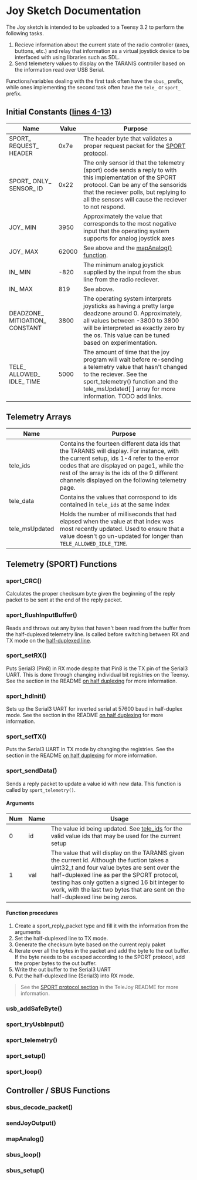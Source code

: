 # Joy Sketch Documentation

The Joy sketch is intended to be uploaded to a Teensy 3.2 to perform the following tasks.

1. Recieve information about the current state of the radio controller (axes, buttons, etc.) and relay that information as a virtual joystick device to be interfaced with using libraries such as SDL.
2. Send telemetery values to display on the TARANIS controller based on the information read over USB Serial.

Functions/variables dealing with the first task often have the `sbus_` prefix, while ones implementing the second task often have the `tele_` or `sport_` prefix.

## Initial Constants ([lines 4-13](https://github.com/osudrl/TeleJoy/blob/d402bd79707f8b4f5290dc375cd43663402ff82e/joy/joy.ino#L4-L13))

Name | Value | Purpose
--- | --- | ---
SPORT_ REQUEST_ HEADER | 0x7e | The header byte that validates a proper request packet for the [SPORT protocol](https://github.com/osudrl/TeleJoy#sport-23).
SPORT_ ONLY_ SENSOR_ ID | 0x22 | The only sensor id that the telemetry (sport) code sends a reply to with this implementation of the SPORT protocol.  Can be any of the sensorids that the reciever polls, but replying to all the sensors will cause the reciever to not respond.
JOY_ MIN | 3950 | Approximately the value that corresponds to the most negative input that the operating system supports for analog joystick axes
JOY_ MAX | 62000 | See above and the [mapAnalog() function](https://github.com/osudrl/TeleJoy/blob/d402bd79707f8b4f5290dc375cd43663402ff82e/joy/joy.ino#L400-L408).
IN_ MIN | -820 | The minimum analog joystick supplied by the input from the sbus line from the radio reciever.
IN_ MAX | 819 | See above.
DEADZONE_ MITIGATION_ CONSTANT | 3800 | The operating system interprets joysticks as having a pretty large deadzone around 0.  Approximately, all values between -3800 to 3800 will be interpreted as exactly zero by the os. This value can be tuned based on experimentation.
TELE_ ALLOWED_ IDLE_ TIME | 5000 | The amount of time that the joy program will wait before re-sending a telemetry value that hasn't changed to the reciever.  See the sport_telemetry() function and the tele_msUpdated[ ] array for more information. TODO add links.

## Telemetry Arrays

Name | Purpose
--- | ---
tele_ids | Contains the fourteen different data ids that the TARANIS will display.  For instance, with the current setup, ids 1-4 refer to the error codes that are displayed on page1, while the rest of the array is the ids of the 9 different channels displayed on the following telemetry page.
tele_data | Contains the values that corrospond to ids contained in `tele_ids` at the same index
tele_msUpdated | Holds the number of milliseconds that had elapsed when the value at that index was most recently updated.  Used to ensure that a value doesn't go un-updated for longer than `TELE_ALLOWED_IDLE_TIME`.

## Telemetry (SPORT) Functions

### sport_CRC()

Calculates the proper checksum byte given the beginning of the reply packet to be sent at the end of the reply packet.

### sport_flushInputBuffer()

Reads and throws out any bytes that haven't been read from the buffer from the half-duplexed telemetry line.  Is called before switching between RX and TX mode on the [half-duplexed line](https://github.com/osudrl/TeleJoy/#on-half-duplexing).

### sport_setRX()

Puts Serial3 (Pin8) in RX mode despite that Pin8 is the TX pin of the Serial3 UART.  This is done through changing individual bit registries on the Teensy.  See the section in the README [on half duplexing](https://github.com/osudrl/TeleJoy/#on-half-duplexing) for more information.  

### sport_hdInit()

Sets up the Serial3 UART for inverted serial at 57600 baud in half-duplex mode.
See the section in the README [on half duplexing](https://github.com/osudrl/TeleJoy/#on-half-duplexing) for more information.  

### sport_setTX()

Puts the Serial3 UART in TX mode by changing the registries.
See the section in the README [on half duplexing](https://github.com/osudrl/TeleJoy/#on-half-duplexing) for more information.  

### sport_sendData()

Sends a reply packet to update a value id with new data.  This function is called by `sport_telemetry()`.

#### Arguments

Num | Name | Usage
--- | --- | ---
0 | id | The value id being updated.  See [tele_ids](https://github.com/osudrl/TeleJoy/tree/master/joy#telemetry-arrays) for the valid value ids that may be used for the current setup
1 | val | The value that will display on the TARANIS given the current id.  Although the fuction takes a uint32_t and four value bytes are sent over the half-duplexed line as per the SPORT protocol, testing has only gotten a signed 16 bit integer to work, with the last two bytes that are sent on the half-duplexed line being zeros. 

#### Function procedures 
1. Create a sport_reply_packet type and fill it with the information from the arguments
2. Set the half-duplexed line to TX mode.
3. Generate the checksum byte based on the current reply paket
4. Iterate over all the bytes in the packet and add the byte to the out buffer.  If the byte needs to be escaped according to the SPORT protocol, add the proper bytes to the out buffer.
5. Write the out buffer to the Serial3 UART
6. Put the half-duplexed line (Serial3) into RX mode.

> See the [SPORT protocol section](https://github.com/osudrl/TeleJoy/#sport-23) in the TeleJoy README for more information.

### usb_addSafeByte()

### sport_tryUsbInput()

### sport_telemetry()

### sport_setup()

### sport_loop()

## Controller / SBUS Functions

### sbus_decode_packet() 

### sendJoyOutput()

### mapAnalog()

### sbus_loop()

### sbus_setup()




